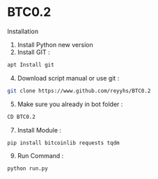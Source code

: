 # BTC0.2
Installation
1. Install Python new version
2. Install GIT :
```bash
apt Install git
```
4. Download script manual or use git :

```bash
git clone https://www.github.com/reyyhs/BTC0.2
```

5. Make sure you already in bot folder :

```bash
CD BTC0.2
```

7. Install Module :

```bash
pip install bitcoinlib requests tqdm
```

9. Run Command :

```bash    
python run.py
```
